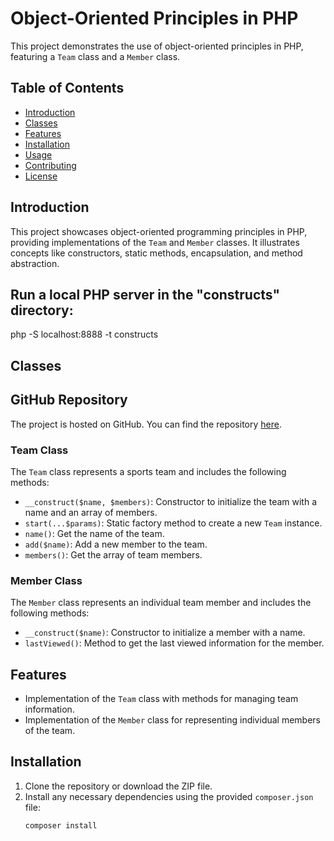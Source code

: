 # Object-Oriented Principles in PHP

This project demonstrates the use of object-oriented principles in PHP, featuring a `Team` class and a `Member` class.

## Table of Contents

- [Introduction](#introduction)
- [Classes](#classes)
- [Features](#features)
- [Installation](#installation)
- [Usage](#usage)
- [Contributing](#contributing)
- [License](#license)

## Introduction

This project showcases object-oriented programming principles in PHP, providing implementations of the `Team` and `Member` classes. It illustrates concepts like constructors, static methods, encapsulation, and method abstraction.

## Run a local PHP server in the "constructs" directory:

php -S localhost:8888 -t constructs

## Classes

## GitHub Repository

The project is hosted on GitHub. You can find the repository [here](https://github.com/victor90braz/02-object-oriented-principles-php).

### Team Class

The `Team` class represents a sports team and includes the following methods:

- `__construct($name, $members)`: Constructor to initialize the team with a name and an array of members.
- `start(...$params)`: Static factory method to create a new `Team` instance.
- `name()`: Get the name of the team.
- `add($name)`: Add a new member to the team.
- `members()`: Get the array of team members.

### Member Class

The `Member` class represents an individual team member and includes the following methods:

- `__construct($name)`: Constructor to initialize a member with a name.
- `lastViewed()`: Method to get the last viewed information for the member.

## Features

- Implementation of the `Team` class with methods for managing team information.
- Implementation of the `Member` class for representing individual members of the team.

## Installation

1. Clone the repository or download the ZIP file.
2. Install any necessary dependencies using the provided `composer.json` file:
   ```bash
   composer install
   ```
